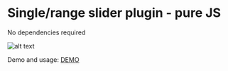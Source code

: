 # Single/range slider plugin - pure JS
No dependencies required

![alt text](https://github.com/slawomir-zaziablo/range-slider/blob/master/demo.png)

Demo and usage: [DEMO](https://slawomir-zaziablo.github.io/range-slider/)
